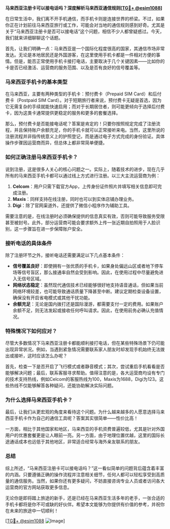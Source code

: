 **马来西亚注册卡可以接电话吗？深度解析马来西亚通信规则[[TG💪+ @esim1088](https://t.me/s/esim1088)]**

在日常生活中，我们离不开手机通信，而手机卡则是连接世界的桥梁。不过，如果你正在计划前往马来西亚旅行或工作，可能会对当地的通信规则感到好奇。尤其是关于“马来西亚注册卡是否可以接电话”这个问题，相信不少人都曾疑惑过。今天，我们就来详细聊聊这个话题。

首先，让我们明确一点：马来西亚是一个国际化程度很高的国家，其通信市场非常发达。无论是本地居民还是外国游客，在这里使用手机卡都是一件相对方便的事情。但是，能否正常使用手机卡接打电话，主要取决于几个关键因素——比如你的卡是否已经激活、运营商的服务范围、以及是否有良好的信号覆盖等。

### 马来西亚手机卡的基本类型

在马来西亚，主要有两种类型的手机卡：预付费卡（Prepaid SIM Card）和后付费卡（Postpaid SIM Card）。对于短期旅行者来说，预付费卡无疑是首选，因为它无需复杂的手续就能快速启用；而对于长期居住者，则可能更倾向于选择后付费卡，因为这类卡通常提供更稳定的服务和更多的套餐选择。

那么，预付费卡是否能接电话呢？答案是肯定的！只要你按照规定完成了注册流程，并且保持账户余额充足，你的手机卡就可以正常接听来电。当然，这里所说的注册流程并非指传统意义上的护照登记，而是通过电子方式完成的身份验证。具体操作步骤因运营商而异，但总体上都非常简单便捷。

### 如何正确注册马来西亚手机卡？

说到注册，这是很多人关心的核心问题之一。实际上，随着技术的进步，现在几乎所有的马来西亚手机卡都可以通过线上方式进行注册。以三大主流运营商为例：

1. **Celcom**：用户只需下载官方App，上传身份证件照片并填写相关信息即可完成注册。
2. **Maxis**：同样支持在线注册，同时也可以到实体店铺办理业务。
3. **Digi**：除了官网渠道外，还提供了微信小程序作为辅助工具。

需要注意的是，在线注册时必须确保提供的信息真实有效，否则可能导致服务受限甚至被封号。此外，部分运营商可能会要求额外上传一张近期自拍照用于人脸识别，这一步骤旨在进一步保障账户安全。

### 接听电话的具体条件

除了注册环节之外，接听电话还需要满足以下几点基本条件：

- **信号覆盖良好**：即使拥有一张优质的手机卡，如果身处偏远山区或者地下停车场等信号盲区，那么接通率自然会受到影响。因此，在使用过程中尽量避免进入无信号区域。
- **网络状态稳定**：虽然现代通信技术已经能够很好地支持语音通话，但如果当前网络环境较差，也可能导致通话质量下降甚至中断。建议定期检查设备设置，确保没有开启省电模式或其他干扰功能。
- **余额充足**：无论是国内拨打还是国际漫游，都需要支付一定的费用。如果账户余额不足，则无法发起或接收任何呼叫请求。因此，在使用前务必确认充值情况。

### 特殊情况下如何应对？

尽管大多数情况下马来西亚注册卡都能顺利接打电话，但在某些特殊场景下仍可能出现异常状况。例如，当遇到紧急情况需要联系家人朋友时却发现手机始终无法拨出或接听，这时应该怎么办呢？

首先，检查一下是否开启了飞行模式或者静音模式；其次，尝试重启手机看看是否能够解决问题；最后，联系客服寻求帮助。值得注意的是，各大运营商均设有专门的技术支持热线，例如Celcom的客服热线为100，Maxis为1688，Digi为123。这些热线不仅能够解答各种疑问，还能协助解决实际问题。

### 为什么选择马来西亚手机卡？

最后，让我们从更宏观的角度来看待这个问题。为什么越来越多的人愿意选择马来西亚手机卡作为自己的通信工具呢？答案其实很简单——性价比高！

一方面，相比于其他国家和地区，马来西亚的手机资费普遍较低，尤其是针对外国用户的优惠套餐更是让人眼前一亮。另一方面，由于地理位置优越，这里的国际长途通话成本也远低于其他地区，非常适合经常与海外亲友联系的朋友。

### 总结

综上所述，“马来西亚注册卡可以接电话吗？”这一看似简单的问题背后蕴含着丰富的内涵。只要遵循正确的操作流程并注意相关细节，任何人都可以轻松享受到高质量的通信服务。当然，如果你还有更多疑问，不妨直接咨询专业人员或者访问各大运营商的官方网站获取更多信息。

无论你是即将踏上旅途的新手，还是已经在马来西亚生活多年的老手，一张合适的手机卡都将是你不可或缺的好伙伴。希望本文能够为你提供有价值的参考，并祝你在未来的旅途中一切顺利！

[[TG💪+ @esim1088](https://t.me/s/esim1088) ![Image](https://i.postimg.cc/4NQfJmqS/Snipaste-2025-05-13-00-14-12.png)]
